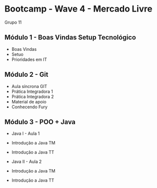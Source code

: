 # Bootcamp - Wave 4 - Mercado Livre

Grupo 11


## Módulo 1 - Boas Vindas Setup Tecnológico

- Boas Vindas
- Setuo
- Prioridades em IT

## Módulo 2 - Git

- Aula síncrona GIT
- Prática Integradora 1
- Prática Integradora 2
- Material de apoio
- Conhecendo Fury

## Módulo 3 - POO + Java

- Java I - Aula 1
- Introdução a Java TM
- Introdução a Java TT

- Java II - Aula 2
- Introdução a Java TM
- Introdução a Java TT
